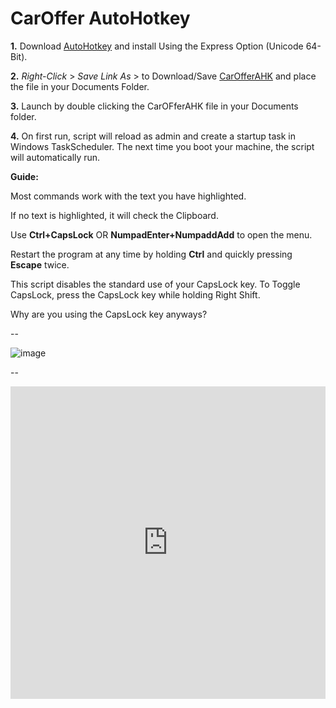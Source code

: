 # CarOffer AutoHotkey

**1.** Download [AutoHotkey](https://www.autohotkey.com/download/ahk-install.exe) and install Using the Express Option (Unicode 64-Bit).  

**2.** *Right-Click* > *Save Link As* > to Download/Save [CarOfferAHK](https://github.com/TyGreenyy/CarOfferAHK/raw/main/CarOfferAHK.ahk) and place the file in your Documents Folder. 

**3.** Launch by double clicking the CarOFferAHK file in your Documents folder. 

**4.** On first run, script will reload as admin and create a startup task in Windows TaskScheduler. The next time you boot your machine, the script will automatically run. 


<b>Guide:</b>  

  Most commands work with the text you have highlighted. 
  
  If no text is highlighted, it will check the Clipboard. 
 
  Use **Ctrl+CapsLock** OR **NumpadEnter+NumpaddAdd** to open the menu.
  
  Restart the program at any time by holding **Ctrl** and quickly pressing **Escape** twice.

  This script disables the standard use of your CapsLock key. To Toggle CapsLock, press the CapsLock key while holding Right Shift. 
  
  Why are you using the CapsLock key anyways?
  
-- 
  
![image](https://user-images.githubusercontent.com/56348646/118030381-d5173b80-b32a-11eb-8ba9-2c830d1c628f.png)

--

<iframe width="760px" height="500px" src="https://sway.office.com/s/CqtVDRz534xXFDtM/embed" frameborder="0" marginheight="0" marginwidth="0" max-width="100%" sandbox="allow-forms allow-modals allow-orientation-lock allow-popups allow-same-origin allow-scripts" scrolling="no" style="border: none; max-width: 100%; max-height: 100vh" allowfullscreen mozallowfullscreen msallowfullscreen webkitallowfullscreen></iframe>
